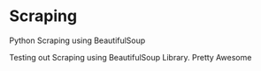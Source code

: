 # Scraping
Python Scraping using BeautifulSoup

Testing out Scraping using BeautifulSoup Library.
Pretty Awesome
